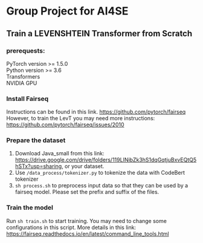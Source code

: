 # Group Project for AI4SE
## Train a LEVENSHTEIN Transformer from Scratch
### prerequests:
PyTorch version >= 1.5.0  
Python version >= 3.6  
Transformers  
NVIDIA GPU
### Install Fairseq
Instructions can be found in this link.
https://github.com/pytorch/fairseq  
However, to train the LevT you may need more instructions:
https://github.com/pytorch/fairseq/issues/2010  
### Prepare the dataset
1. Download Java_small from this link: https://drive.google.com/drive/folders/119LINibZk3hS1dqGqtjuBxvEQtQ5hSTx?usp=sharing, or your dataset.  
2. Use `/data_process/tokenizer.py` to tokenize the data with CodeBert tokenizer
3. `sh process.sh` to preprocess input data so that they can be used by a fairseq model. Please set the prefix and suffix of the files.
### Train the model
Run `sh train.sh` to start training. You may need to change some configurations in this script. More details in this link: https://fairseq.readthedocs.io/en/latest/command_line_tools.html  


